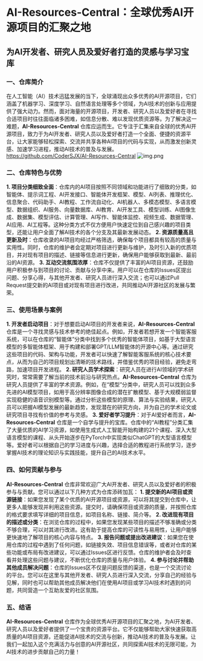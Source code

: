 

# AI-Resources-Central：全球优秀AI开源项目的汇聚之地
## 为AI开发者、研究人员及爱好者打造的灵感与学习宝库
### 一、仓库简介
在人工智能（AI）技术迅猛发展的当下，全球涌现出众多优秀的AI开源项目，它们涵盖了机器学习、深度学习、自然语言处理等多个领域，为AI技术的创新与应用提供了强大动力。然而，面对海量的开源项目，开发者、研究人员以及爱好者在寻找合适项目时往往面临诸多困难，如信息分散、难以发现优质资源等。为了解决这一难题，**AI-Resources-Central** 仓库应运而生。它专注于汇集来自全球的优秀AI开源项目，致力于为AI开发者、研究人员以及爱好者打造一个全面、便捷的资源平台，让大家能够轻松探索、交流并共享各种AI项目的代码与实现，从而激发创新灵感、加速学习进程，推动AI技术的普及与发展。
https://github.com/CoderSJX/AI-Resources-Central
![img.png](https://cdn.jsdelivr.net/gh/CoderSJX/nullpointer-images/images/ai.png)

### 二、仓库特色与优势
**1. 项目分类细致全面**：仓库内的AI项目按照不同领域和功能进行了细致的分类，如智能体、提示词工程、AI开发接口、智能体开发框架、模型、AI列表、推理优化、信息聚合、代码助手、AI教程、工作流自动化、AI机器人、多模态模型、多语言模型、数据组织、AI服务、向量数据库、AI教育、AI开发工具、模型训练、AI图像生成、数据集、模型评估、计算管理、AI写作、智能体监控、视频生成、数据管理、AI应用、AI工程等。这种分类方式不仅方便用户快速定位到自己感兴趣的项目类型，还能让用户全面了解AI技术的各个分支及其最新发展动态。
**2. 资源质量高且更新及时**：仓库收录的AI项目均经过严格筛选，确保每个项目都具有较高的质量与实用性。同时，仓库的维护者会定期对项目进行更新与维护，及时引入新的优质项目，并对现有项目的描述、链接等信息进行更新，确保用户能够获取到最新、最前沿的AI资源。
**3. 互动交流氛围浓厚**：仓库不仅提供了丰富的AI项目资源，还鼓励用户积极参与到项目的讨论、贡献与分享中来。用户可以在仓库的Issues区提出问题、分享心得，与其他开发者、研究人员进行深入交流；也可以通过Pull Request提交新的AI项目或对现有项目进行改进，共同推动AI开源社区的发展与繁荣。

### 三、使用场景与案例
**1. 开发者启动项目**：对于想要启动AI项目的开发者来说，**AI-Resources-Central** 仓库是一个寻找灵感与技术参考的绝佳起点。例如，开发者若想开发一个智能客服系统，可以在仓库的“智能体”分类中找到多个优秀的智能体项目，如基于大型语言模型的多智能体框架、用于构建和部署GPT/LLM智能体的开源中心等。通过研究这些项目的代码、架构与功能，开发者可以快速了解智能客服系统的核心技术要点，从而为自己的项目规划出清晰的技术路线，并借鉴优秀的项目经验，避免走弯路，加速项目开发进程。
**2. 研究人员学术探索**：研究人员在进行AI领域的学术研究时，常常需要了解当前的技术前沿与研究热点。**AI-Resources-Central** 仓库为研究人员提供了丰富的学术资源。例如，在“模型”分类中，研究人员可以找到众多先进的AI模型项目，如用于高分辨率图像合成的潜在扩散模型、基于大规模弱监督实现稳健的语音识别模型等。通过分析这些模型的原理、算法与实验结果，研究人员可以把握AI模型发展的最新趋势，发现潜在的研究方向，并为自己的学术论文或研究项目寻找有价值的参考与灵感。
**3. 爱好者学习提升**：对于AI爱好者而言，**AI-Resources-Central** 仓库是一个自学与提升的宝库。仓库中的“AI教程”分类汇集了大量优质的AI学习资源，如使用生成式人工智能开始构建的21个课程、深入大型语言模型的课程、从头开始逐步在PyTorch中实现类似ChatGPT的大型语言模型等。爱好者可以根据自己的学习进度与兴趣，选择合适的教程进行系统学习，逐步掌握AI技术的理论知识与实践技能，提升自己的AI技术水平。

### 四、如何贡献与参与
**AI-Resources-Central** 仓库非常欢迎广大AI开发者、研究人员以及爱好者的积极参与与贡献。您可以通过以下几种方式为仓库添砖加瓦：
**1. 提交新的AI项目或资源链接**：如果您发现了某个优质的AI开源项目或资源，可以将其提交到仓库中，让更多人能够发现并利用这些资源。提交时，请确保项目或资源的质量，并按照仓库的格式要求填写详细的项目信息，如项目名称、链接、简介等。
**2. 改进现有项目的描述或分类**：在浏览仓库的过程中，如果您发现某些项目的描述不够准确或分类不够合理，可以对其进行改进。这有助于提高仓库的可读性与易用性，让用户能够更快速地了解项目的核心内容与特点。
**3. 报告问题或提出改进建议**：如果您在使用仓库的过程中遇到了任何问题，如链接失效、项目信息错误等，或者对仓库的某些功能或布局有改进建议，可以通过Issues区进行反馈。仓库的维护者会及时查看并处理这些问题与建议，不断优化仓库的质量与用户体验。
**4. 参与讨论并帮助其他成员解决问题**：仓库的Issues区不仅是问题反馈的渠道，也是一个交流讨论的平台。您可以在这里与其他开发者、研究人员进行深入交流，分享自己的经验与见解，同时也可以帮助其他成员解决他们在使用AI项目或学习AI技术时遇到的问题，共同营造一个互助友爱的社区氛围。

### 五、结语
**AI-Resources-Central** 仓库作为全球优秀AI开源项目的汇聚之地，为AI开发者、研究人员以及爱好者提供了一个宝贵的资源平台。它不仅能够帮助大家快速获取高质量的AI项目资源，还能促进AI技术的交流与创新，推动AI技术的普及与发展。让我们一起加入这个充满活力与创意的AI开源社区，共同探索AI技术的无限可能，为AI技术的进步贡献自己的力量！
